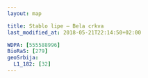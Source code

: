 ```yaml
---
layout: map

title: Stablo lipe – Bela crkva
last_modified_at: 2018-05-21T22:14:50+02:00

WDPA: [555588996]
BioRaS: [279]
geoSrbija:
  L1_182: [32]
---
```


